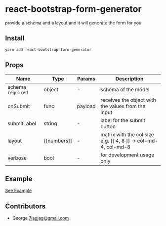 # react-bootstrap-form-generator
provide a schema and a layout and it will generate the form for you

## Install
```sh
yarn add react-bootstrap-form-generator
```

## Props
| Name                | Type             | Params               | Description |
|---------------------|------------------|----------------------|-------------|
| schema `required` | object | - | schema of the model
| onSubmit | func | payload | receives the object with the values from the input
| submitLabel | string | - | label for the submit button
| layout | [[numbers]] | - | matrix with the col size e.g. [[ 4, 8 ]] -> col-md-4, col-md-8
| verbose | bool | - | for development usage only

## Example
[See Example](/example/README.md)

## Contributors
* George <7jagjag@gmail.com>
